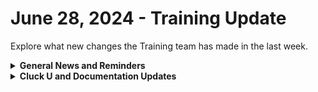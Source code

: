 # June 28, 2024 - Training Update

Explore what new changes the Training team has made in the last week.

<details>

<summary><strong>General News and Reminders</strong></summary>

* **SHOUT OUT** to Andy, Greg, Maurice, Nikolas, Linda, James, Brian, Kyle, Alexander, Chris, Jeremy, Noah (With a PERFECT SCORE), Ben, Maksim, David, Kenny, John, Micheal Blea, Michael Priest, Mendy, Austin, Hayley, Codie, Laura, Nicholas, Daniel, Sam, Joseph,  Preston, and Tom for successfully taking the [foundations-certification.md](../../../cluck-university/rewst-foundations/foundations-certification.md "mention") Exam, and collecting your prestigious **Certified Rewster** badge in Discord. &#x20;
* Join us in our [Cluck-U Discord channel](https://discord.com/channels/936789089703845988/1121465945295167588) if you have any questions, comments, or concerns!

</details>

<details>

<summary><strong>Cluck U and Documentation Updates</strong></summary>

**What's New at Cluck University?**

* The List of Reminders:
  * We'd love to get your feedback on our Training and Documentation! [Please fill out this form to let us know how we can improve](https://app.sli.do/event/m8C3AjPUnuDgpkVDmPsQL3)!
  * You can make training and documentation requests at [https://rewst.canny.io/](https://rewst.canny.io/)
  * Rewst 200 videos for [201 - 203 are available here](../../../cluck-university/clean-automation/)!
  * [Sign up for the Office Hours](https://calendly.com/cluck-u/office-hours?) and the[ ROC AMA](https://calendly.com/cluck-u/roc-ama) to work through any questions you have during and after training!

**New & Updated Pages:**

* [june-14-2024-the-one-trick-that-boosts-your-screen-share-experience-in-teams-by-10x.md](../../roc-open-mics/roc-open-mics-north-america/2024-roc-open-mics/june-14-2024-the-one-trick-that-boosts-your-screen-share-experience-in-teams-by-10x.md "mention") page added
* [june-21-2024-post-flow-glow.md](../../roc-open-mics/roc-open-mics-north-america/2024-roc-open-mics/june-21-2024-post-flow-glow.md "mention") page added
* [custom-integrations](../../../documentation/integrations/other/custom-integrations/ "mention") section added and [custom-integrations-v2.md](../../../documentation/integrations/custom-integrations/custom-integrations-v2.md "mention") page added&#x20;

</details>

